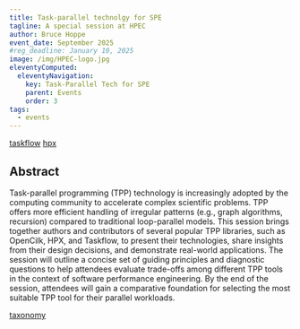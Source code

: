 ```yaml
---
title: Task-parallel technolgy for SPE
tagline: A special session at HPEC
author: Bruce Hoppe
event_date: September 2025
#reg_deadline: January 10, 2025
image: /img/HPEC-logo.jpg
eleventyComputed:
  eleventyNavigation:
    key: Task-Parallel Tech for SPE
    parent: Events
    order: 3
tags:
  - events
---
```


[taskflow](./taskflow/)
[hpx](./hpx/)

## Abstract

Task-parallel programming (TPP) technology is increasingly adopted by the computing community to accelerate complex scientific problems. TPP offers more efficient handling of irregular patterns (e.g., graph algorithms, recursion) compared to traditional loop-parallel models. This session brings together authors and contributors of several popular TPP libraries, such as OpenCilk, HPX, and Taskflow, to present their technologies, share insights from their design decisions, and demonstrate real-world applications. The session will outline a concise set of guiding principles and diagnostic questions to help attendees evaluate trade-offs among different TPP tools in the context of software performance engineering. By the end of the session, attendees will gain a comparative foundation for selecting the most suitable TPP tool for their parallel workloads.

[taxonomy](./taxonomy/)

